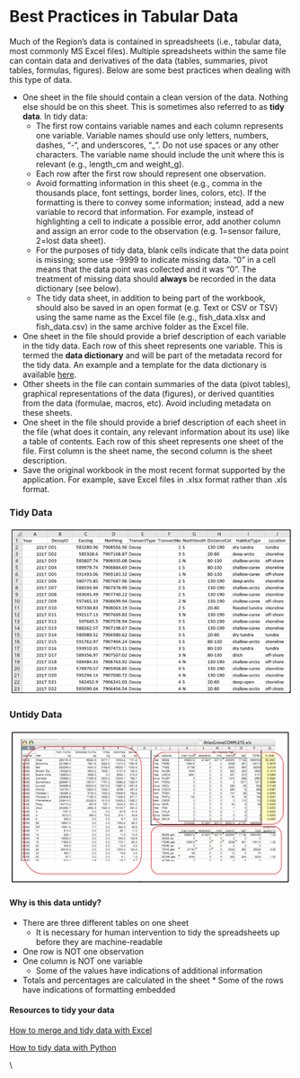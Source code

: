 # Best Practices in Tabular Data

Much of the Region’s data is contained in spreadsheets (i.e., tabular data, most commonly MS Excel files). Multiple spreadsheets within the same file can contain data and derivatives of the data (tables, summaries, pivot tables, formulas, figures). Below are some best practices when dealing with this type of data.&#x20;

* One sheet in the file should contain a clean version of the data. Nothing else should be on this sheet. This is sometimes also referred to as **tidy data**. In tidy data:
  * The first row contains variable names and each column represents one variable. Variable names should use only letters, numbers, dashes, “-“, and underscores, “\_”. Do not use spaces or any other characters. The variable name should include the unit where this is relevant (e.g., length\_cm and weight\_g).
  * Each row after the first row should represent one observation.
  * Avoid formatting information in this sheet (e.g., comma in the thousands place, font settings, border lines, colors, etc). If the formatting is there to convey some information; instead, add a new variable to record that information. For example, instead of highlighting a cell to indicate a possible error, add another column and assign an error code to the observation (e.g. 1=sensor failure, 2=lost data sheet).
  * For the purposes of tidy data, blank cells indicate that the data point is missing; some use -9999 to indicate missing data. “0” in a cell means that the data point was collected and it was “0”. The treatment of missing data should **always** be recorded in the data dictionary (see below).
  * The tidy data sheet, in addition to being part of the workbook, should also be saved in an open format (e.g. Text  or CSV or TSV) using the same name as the Excel file (e.g., fish\_data.xlsx and fish\_data.csv) in the same archive folder as the Excel file.
* One sheet in the file should provide a brief description of each variable in the tidy data. Each row of this sheet represents one variable. This is termed the **data dictionary** and will be part of the metadata record for the tidy data. An example and a template for the data dictionary is available [here](https://doimspp.sharepoint.com/:x:/s/AlaskaDataStewardship/EV4M7\_juM5FOgGm9r\_hWiOABsJDdLPaPQG0Bmm4sja5fsQ?e=wznkFo).&#x20;
* Other sheets in the file can contain summaries of the data (pivot tables), graphical representations of the data (figures), or derived quantities from the data (formulae, macros, etc). Avoid including metadata on these sheets.
* One sheet in the file should provide a brief description of each sheet in the file (what does it contain, any relevant information about its use) like a table of contents. Each row of this sheet represents one sheet of the file. First column is the sheet name, the second column is the sheet description.
* Save the original workbook in the most recent format supported by the application. For example, save Excel files in .xlsx format rather than .xls format.

### Tidy Data

![Tidy Data Example](/assets/tidy.PNG)

### Untidy Data

![Untidy Data Example](/assets/untidy.PNG)

#### Why is this data untidy?

* There are three different tables on one sheet
  * &#x20;It is necessary for human intervention to tidy the spreadsheets up before they are machine-readable
* One row is NOT one observation
* One column is NOT one variable &#x20;
  * Some of the values have indications of additional information
* &#x20;Totals and percentages are calculated in the sheet
  *
    Some of the rows have indications of formatting embedded

#### Resources to tidy your data

[How to merge and tidy data with Excel](http://www.ttdatavis.onthinktanks.org/how-tos/how-to-merge-and-tidy-data-with-excel)

[How to tidy data with Python](https://www.jeannicholashould.com/tidy-data-in-python.html)






\




